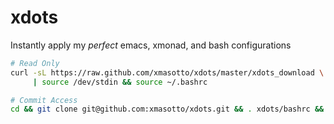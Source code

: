 xdots
=====

Instantly apply my *perfect* emacs, xmonad, and bash configurations

```bash
# Read Only
curl -sL https://raw.github.com/xmasotto/xdots/master/xdots_download \
     | source /dev/stdin && source ~/.bashrc
```

```bash
# Commit Access
cd && git clone git@github.com:xmasotto/xdots.git && . xdots/bashrc && xdots_setup
```
